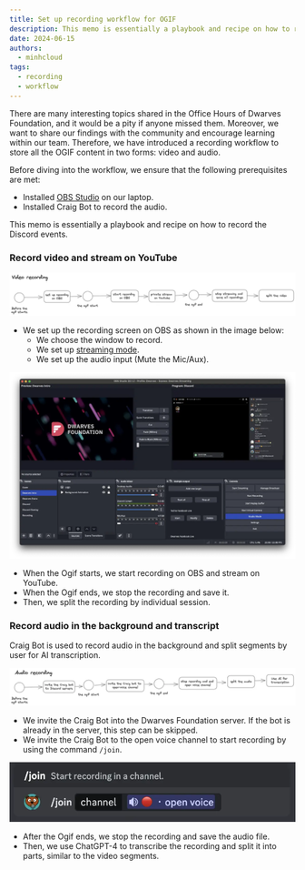 ```yaml
---
title: Set up recording workflow for OGIF
description: This memo is essentially a playbook and recipe on how to record the Discord events.
date: 2024-06-15
authors:
  - minhcloud
tags:
  - recording
  - workflow
---
```


There are many interesting topics shared in the Office Hours of Dwarves Foundation, and it would be a pity if anyone missed them. Moreover, we want to share our findings with the community and encourage learning within our team. Therefore, we have introduced a recording workflow to store all the OGIF content in two forms: video and audio.

Before diving into the workflow, we ensure that the following prerequisites are met:

- Installed [OBS Studio](https://obsproject.com/) on our laptop.
- Installed Craig Bot to record the audio.

This memo is essentially a playbook and recipe on how to record the Discord events.

### Record video and stream on YouTube

![](assets/recording-flow_untitled-3.webp)

- We set up the recording screen on OBS as shown in the image below:
  - We choose the window to record.
  - We set up [streaming mode](https://restream.io/learn/obs-studio/how-to-multistream-with-obs/).
  - We set up the audio input (Mute the Mic/Aux).

![](assets/recording-flow_untitled-4.webp)

- When the Ogif starts, we start recording on OBS and stream on YouTube.
- When the Ogif ends, we stop the recording and save it.
- Then, we split the recording by individual session.

### Record audio in the background and transcript

Craig Bot is used to record audio in the background and split segments by user for AI transcription.

![](assets/recording-flow_untitled-5.webp)

- We invite the Craig Bot into the Dwarves Foundation server. If the bot is already in the server, this step can be skipped.
- We invite the Craig Bot to the open voice channel to start recording by using the command `/join`.

![](assets/recording-flow_untitled-6.webp)

- After the Ogif ends, we stop the recording and save the audio file.
- Then, we use ChatGPT-4 to transcribe the recording and split it into parts, similar to the video segments.
